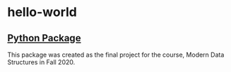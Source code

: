 # hello-world
## [Python Package](https://github.com/QMSS-G5072-2020/Final_Project_Herman_Arielle)
This package was created as the final project for the course, Modern Data Structures in Fall 2020.
